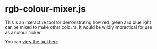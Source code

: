rgb-colour-mixer.js
===================

This is an interactive tool for demonstrating how red, green and blue light
can be mixed to make other colours.  It would be wildly impractical for use
as a colour picker.

You can [view the tool here](http://grantm.github.com/rgb-colour-mixer/).
